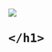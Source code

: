  <h1>
        <img src="https://readme-typing-svg.herokuapp.com?bgcolor=black,color=03dac6&size=26&center=true&vCenter=true&width=900&lines=helooooooooo i am sevak lamichhane ">        
      
    </h1>


